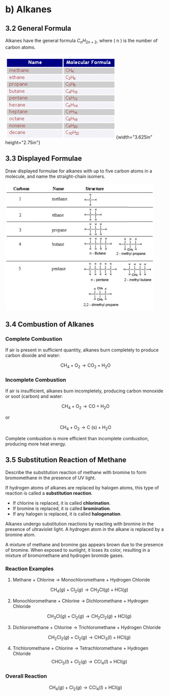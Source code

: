 # b) Alkanes

## 3.2 General Formula

Alkanes have the general formula $C_nH_{2n+2}$, where \( n \) is the number of carbon atoms.

![Alkanes Image](../images/image55.png){width="3.625in" height="2.75in"}

## 3.3 Displayed Formulae

Draw displayed formulae for alkanes with up to five carbon atoms in a molecule, and name the straight-chain isomers.

![Displayed Formulae](../images/image56.png)

## 3.4 Combustion of Alkanes

### Complete Combustion

If air is present in sufficient quantity, alkanes burn completely to produce carbon dioxide and water:

$$
\text{CH}_4 + \text{O}_2 \rightarrow \text{CO}_2 + \text{H}_2\text{O}
$$

### Incomplete Combustion

If air is insufficient, alkanes burn incompletely, producing carbon monoxide or soot (carbon) and water:

$$
\text{CH}_4 + \text{O}_2 \rightarrow \text{CO} + \text{H}_2\text{O}
$$

or

$$
\text{CH}_4 + \text{O}_2 \rightarrow \text{C (s)} + \text{H}_2\text{O}
$$

Complete combustion is more efficient than incomplete combustion, producing more heat energy.

## 3.5 Substitution Reaction of Methane

Describe the substitution reaction of methane with bromine to form bromomethane in the presence of UV light.

If hydrogen atoms of alkanes are replaced by halogen atoms, this type of reaction is called a **substitution reaction**.

- If chlorine is replaced, it is called **chlorination**.
- If bromine is replaced, it is called **bromination**.
- If any halogen is replaced, it is called **halogenation**.

Alkanes undergo substitution reactions by reacting with bromine in the presence of ultraviolet light. A hydrogen atom in the alkane is replaced by a bromine atom.

A mixture of methane and bromine gas appears brown due to the presence of bromine. When exposed to sunlight, it loses its color, resulting in a mixture of bromomethane and hydrogen bromide gases.

### Reaction Examples

1. Methane + Chlorine → Monochloromethane + Hydrogen Chloride

   $$
   \text{CH}_4 (g) + \text{Cl}_2 (g) \rightarrow \text{CH}_3\text{Cl} (g) + \text{HCl} (g)
   $$

2. Monochloromethane + Chlorine → Dichloromethane + Hydrogen Chloride

   $$
   \text{CH}_3\text{Cl} (g) + \text{Cl}_2 (g) \rightarrow \text{CH}_2\text{Cl}_2 (g) + \text{HCl} (g)
   $$

3. Dichloromethane + Chlorine → Trichloromethane + Hydrogen Chloride

   $$
   \text{CH}_2\text{Cl}_2 (g) + \text{Cl}_2 (g) \rightarrow \text{CHCl}_3 (l) + \text{HCl} (g)
   $$

4. Trichloromethane + Chlorine → Tetrachloromethane + Hydrogen Chloride
   $$
   \text{CHCl}_3 (l) + \text{Cl}_2 (g) \rightarrow \text{CCl}_4 (l) + \text{HCl} (g)
   $$

### Overall Reaction

$$
\text{CH}_4 (g) + \text{Cl}_2 (g) \rightarrow \text{CCl}_4 (l) + \text{HCl} (g)
$$
